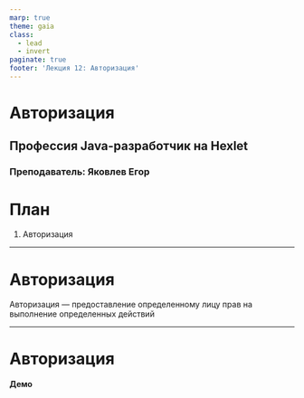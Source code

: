 ```yaml
---
marp: true
theme: gaia
class:
  - lead
  - invert
paginate: true
footer: 'Лекция 12: Авторизация'
---
```


# Авторизация
## Профессия Java-разработчик на Hexlet
### Преподаватель: Яковлев Егор
<!-- _color: white -->
<!-- _color: white -->

# План

1. Авторизация

---

# Авторизация

Авторизация — предоставление определенному лицу прав на выполнение определенных действий

---

# Авторизация

**Демо**
